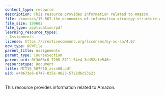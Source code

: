 ```yaml
---
content_type: resource
description: This resource provides information related to Amazon.
file: /courses/15-567-the-economics-of-information-strategy-structure-and-pricing-fall-2010/e48673e66747835e06235722d6c53621_MIT15_567F10_assn08.pdf
file_size: 199682
file_type: application/pdf
learning_resource_types:
- Assignments
license: https://creativecommons.org/licenses/by-nc-sa/4.0/
ocw_type: OCWFile
parent_title: Assignments
parent_type: CourseSection
parent_uid: 0f3d66c0-7208-8711-54e4-3dd52afe546e
resourcetype: Document
title: MIT15_567F10_assn08.pdf
uid: e48673e6-6747-835e-0623-5722d6c53621
---
```

This resource provides information related to Amazon.